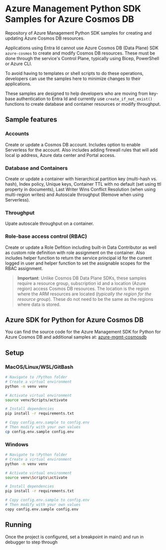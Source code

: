 # Azure Management Python SDK Samples for Azure Cosmos DB

Repository of Azure Management Python SDK samples for creating and updating Azure Cosmos DB resources.

Applications using Entra Id cannot use Azure Cosmos DB (Data Plane) SDK `azure-cosmos` to create and modify Cosmos DB resources. These must be done through the service's Control Plane, typically using Bicep, PowerShell or Azure CLI. 

To avoid having to templates or shell scripts to do these operations, developers can use the samples here to minimize changes to their applications. 

These samples are designed to help developers who are moving from key-base authentication to Entra Id and currently use `create_if_not_exist()` functions to create database and container resources or modify throughput.

## Sample features

### Accounts
Create or update a Cosmos DB account. Includes option to enable Serverless for the account. Also includes adding firewall rules that will add local ip address, Azure data center and Portal access.

### Database and Containers
Create or update a container with hierarchical partition key (multi-hash vs. hash), Index policy, Unique keys, Container TTL with no default (set using ttl property in documents), Last Writer Wins Conflict Resolution (when using multi-region writes) and Autoscale throughput (Remove when using Serverless).

### Throughput
Upate autoscale throughput on a container.

### Role-base access control (RBAC)
Create or update a Role Defition including built-in Data Contributor as well as custom role definition with role assignment on the container. Also includes helper function to return the service principal id for the current logged in user and helper function to set the assignable scopes for the RBAC assignment.


> **Important**: Unlike Cosmos DB Data Plane SDKs, these samples require a resource group, subscription id and a location (Azure region) access Cosmos DB resources. The location is the region where the ARM resources are located (*typically the region for the resource group*). These do not need to be the same as the regions where data is stored.

## Azure SDK for Python for Azure Cosmos DB

You can find the source code for the Azure Management SDK for Python for Azure Cosmos DB and additional samples at:
[azure-mgmt-cosmosdb](https://github.com/Azure/azure-sdk-for-python/tree/main/sdk/cosmos/azure-mgmt-cosmosdb)

## Setup

### MacOS/Linux/WSL/GitBash
```sh
# Navigate to /Python folder
# Create a virtual environment
python -m venv venv

# Activate virtual environment
source venv/Scripts/activate

# Install dependencies
pip install -r requirements.txt

# Copy config.env.sample to config.env
# Then modify with your own values
cp config.env.sample config.env
```

### Windows
```sh
# Navigate to \Python folder
# Create a virtual environment
python -m venv venv

# Activate virtual environment
source venv\Scripts\activate

# Install dependencies
pip install -r requirements.txt

# Copy config.env.sample to config.env
# Then modify with your own values
copy config.env.sample config.env
```

## Running

Once the project is configured, set a breakpoint in main() and run in debugger to step through